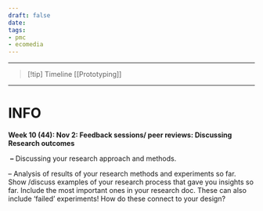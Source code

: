 ```yaml
---
draft: false
date: 
tags:
- pmc
- ecomedia
---
```

___
> [!tip] Timeline
> [[Prototyping]]

___
# INFO

**Week 10 (44): Nov 2: Feedback sessions/ peer reviews: Discussing Research outcomes**

 **–** Discussing your research approach and methods. 

– Analysis of results of your research methods and experiments so far.  
Show /discuss examples of your research process that gave you insights so far. Include the most important ones in your research doc. These can also include ‘failed’ experiments! How do these connect to your design?






